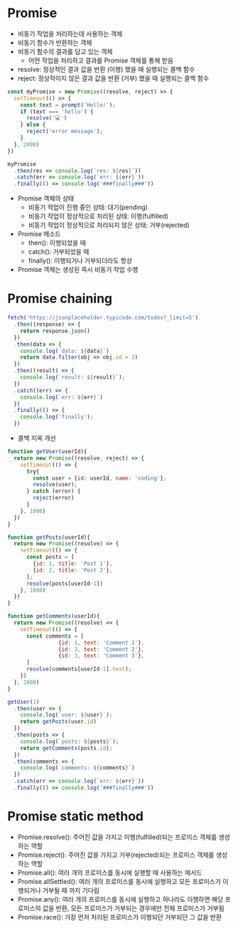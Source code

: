 # Promise
- 비동기 작업을 처리하는데 사용하는 객체
- 비동기 함수가 반환하는 객체
- 비동기 함수의 결과를 담고 있는 객체
	- 어떤 작업을 처리하고 결과를 Promise 객체를 통해 받음
- resolve: 정상적인 결과 값을 반환 (이행) 했을 때 실행되는 콜백 함수
- reject: 정상적이지 않은 결과 값을 반환 (거부) 했을 때 실행되는 콜백 함수
```javascript
const myPromise = new Promise((resolve, reject) => {
  setTimeout(() => {
    const text = prompt('Hello!');
    if (text === 'hello') {
      resolve('💻')
    } else {
      reject('error message');
    }
  }, 2000)
})

myPromise
  .then(res => console.log(`res: ${res}`))
  .catch(err => console.log(`err: ${err}`))
  .finally(() => console.log('###finally###'))
```
- Promise 객체의 상태
  - 비동기 작업이 진행 중인 상태: 대기(pending)
  - 비동기 작업이 정상적으로 처리된 상태: 이행(fulfilled)
  - 비동기 작업이 정상적으로 처리되지 않은 상태: 거부(rejected)
- Promise 메소드
	- then(): 이행되었을 때
	- catch(): 거부되었을 때
	- finally(): 이행되거나 거부되더라도 항상
- Promise 객체는 생성된 즉시 비동기 작업 수행

# Promise chaining
```javascript
fetch('https://jsonplaceholder.typicode.com/todos?_limit=5')
  .then((response) => {
    return response.json()
  })
  .then(data => {
    console.log(`data: ${data}`)
    return data.filter(obj => obj.id > 3)
  })
  .then((result) => {
    console.log(`result: ${result}`);
  })
  .catch((err) => {
    console.log(`err: ${err}`)
  })
  .finally(() => {
    console.log('finally');
  })
```
- 콜백 지옥 개선
```javascript
function getUser(userId){
  return new Promise((resolve, reject) => {
    setTimeout(() => {
      try{
        const user = {id: userId, name: 'coding'};
        resolve(user);
      } catch (error) {
        reject(error)
      }
    }, 1000)
  })
}

function getPosts(userId){
  return new Promise((resolve) => {
    setTimeout(() => {
      const posts = [
        {id: 1, title: 'Post 1'},
        {id: 2, title: 'Post 2'},
      ];
      resolve(posts[userId-1])
    }, 1000)
  })
}

function getComments(userId){
  return new Promise((resolve) => {
    setTimeout(() => {
      const comments = [
				{id: 1, text: 'Comment 1'},
				{id: 2, text: 'Comment 2'},
				{id: 3, text: 'Comment 3'},
      ]
      resolve(comments[userId-1].text);
    })
  }, 1000)
}

getUser(1)
  .then(user => {
    console.log(`user: ${user}`);
    return getPosts(user.id)
  })
  .then(posts => {
    console.log(`posts: ${posts}`);
    return getComments(posts.id);
  })
  .then(comments => {
    console.log(`comments: ${comments}`)
  })
  .catch(err => console.log(`err: ${err}`))
  .finally(() => console.log('###finally###'))
```

# Promise static method
- Promise.resolve(): 주어진 값을 가지고 이행(fulfilled)되는 프로미스 객체를 생성하는 역할
- Promise.reject(): 주어진 값을 가지고 거부(rejected)되는 프로미스 객체를 생성하는 역할
- Promise.all(): 여러 개의 프로미스를 동시에 실행할 때 사용하는 메서드
- Promise.allSettled(): 여러 개의 프로미스를 동시에 실행하고 모든 프로미스가 이행되거나 거부될 때 까지 기다림
- Promise.any(): 여러 개의 프로미스를 동시에 실행하고 하나라도 이행하면 해당 프로미스의 값을 반환, 모든 프로미스가 거부되는 경우에만 전체 프로미스가 거부됨
- Promise.race(): 가장 먼저 처리된 프로미스가 이행되던 거부되던 그 값을 반환

